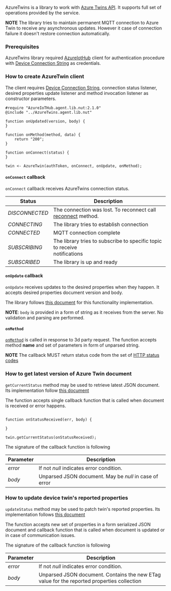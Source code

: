 AzureTwins is a library to work with [Azure Twins API](https://docs.microsoft.com/en-us/azure/iot-hub/iot-hub-devguide-device-twins). It supports full set of operations provided by the  service.

**NOTE** The library tries to maintain permanent MQTT connection to Azure Twin to receive any asynchronous updates. However it case of connection failure it doesn't restore connection automatically.

### Prerequisites

AzureTwins library required [AzureIotHub](https://github.com/electricimp/AzureIoTHub) client for authentication procedure with  [Device Connection String](https://github.com/electricimp/AzureIoTHub#device-connection-string) as credentials.


### How to create AzureTwin client

The client requires [Device Connection String](https://github.com/electricimp/AzureIoTHub#device-connection-string), connection status listener, desired properties update listener and method invocation listener as constructor parameters.

``` squirrel
#require "AzureIoTHub.agent.lib.nut:2.1.0"
@include "../AzureTwins.agent.lib.nut"

function onUpdated(version, body) {
}

function onMethod(method, data) {
    return "200";
}

function onConnect(status) {
}

twin <- AzureTwin(authToken, onConnect, onUpdate, onMethod);
```

#### `onConnect` callback

`onConnect` callback receives AzureTwins connection status.

| Status | Description |
| ------ | ------------|
| *DISCONNECTED* | The connection was lost. To reconnect call [reconnect]() method. |
| *CONNECTING* | The library tries to establish connection |
| *CONNECTED* | MQTT connection complete |
| *SUBSCRIBING* | The library tries to subscribe to specific topic to receive </br> notifications |
| *SUBSCRIBED* | The library is up and ready |

#### `onUpdate` callback

`onUpdate` receives updates to the desired properties when they happen. It accepts desired properties document version and body.

The library follows [this document](https://docs.microsoft.com/en-us/azure/iot-hub/iot-hub-mqtt-support#receiving-desired-properties-update-notifications) for this functionality implementation.

**NOTE**: `body` is provided in a form of string as it receives from the server. No validation and parsing are performed.

#### `onMethod`

[`onMethod`](https://docs.microsoft.com/en-us/azure/iot-hub/iot-hub-devguide-direct-methods) is called in response to 3d party request. The function accepts method **name** and set of parameters in form of unparsed string.

**NOTE** The callback MUST return status code from the set of [HTTP status codes](https://en.wikipedia.org/wiki/List_of_HTTP_status_codes)

### How to get latest version of Azure Twin document

`getCurrentStatus` method may be used to retrieve latest JSON document. Its implementation follow [this document](https://docs.microsoft.com/en-us/azure/iot-hub/iot-hub-mqtt-support#retrieving-a-device-twins-properties)

The function accepts single callback function that is called when document is received or error happens.

``` squirrel

function onStatusReceived(err, body) {

}

twin.getCurrentStatus(onStatusReceived);

```

The signature of the callback function is following

| Parameter | Description |
| --------- | ----------- |
| *error*   | If not *null* indicates error condition. |
| *body*    | Unparsed JSON document. May be *null* in case of error |

### How to update device twin's reported properties

`updateStatus` method may be used to patch twin's reported properties. Its implementation follows [this document](https://docs.microsoft.com/en-us/azure/iot-hub/iot-hub-mqtt-support#update-device-twins-reported-properties)

The function accepts new set of properties in a form serialized JSON document and callback function that is called when document is updated or in case of communication issues.

The signature of the callback function is following

| Parameter | Description |
| --------- | ----------- |
| *error*   | If not *null* indicates error condition. |
| *body*    | Unparsed JSON document. Contains the new ETag value for the reported properties collection |
